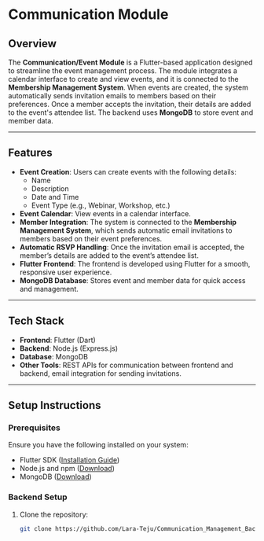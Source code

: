 # Communication Module

## Overview
The **Communication/Event Module** is a Flutter-based application designed to streamline the event management process. The module integrates a calendar interface to create and view events, and it is connected to the **Membership Management System**. When events are created, the system automatically sends invitation emails to members based on their preferences. Once a member accepts the invitation, their details are added to the event's attendee list. The backend uses **MongoDB** to store event and member data.

---

## Features
- **Event Creation**: Users can create events with the following details:
  - Name
  - Description
  - Date and Time
  - Event Type (e.g., Webinar, Workshop, etc.)
- **Event Calendar**: View events in a calendar interface.
- **Member Integration**: The system is connected to the **Membership Management System**, which sends automatic email invitations to members based on their event preferences.
- **Automatic RSVP Handling**: Once the invitation email is accepted, the member’s details are added to the event’s attendee list.
- **Flutter Frontend**: The frontend is developed using Flutter for a smooth, responsive user experience.
- **MongoDB Database**: Stores event and member data for quick access and management.

---

## Tech Stack
- **Frontend**: Flutter (Dart)
- **Backend**: Node.js (Express.js)
- **Database**: MongoDB
- **Other Tools**: REST APIs for communication between frontend and backend, email integration for sending invitations.

---

## Setup Instructions

### Prerequisites
Ensure you have the following installed on your system:
- Flutter SDK ([Installation Guide](https://docs.flutter.dev/get-started/install))
- Node.js and npm ([Download](https://nodejs.org/))
- MongoDB ([Download](https://www.mongodb.com/try/download/community))

### Backend Setup
1. Clone the repository:
   ```bash
   git clone https://github.com/Lara-Teju/Communication_Management_Backend.git
